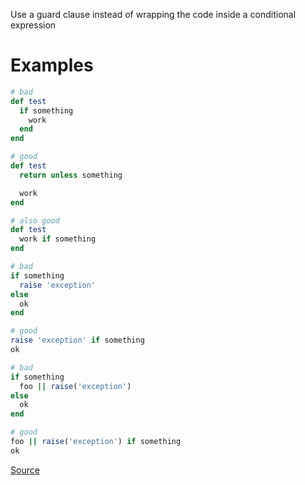 
Use a guard clause instead of wrapping the code inside a conditional
expression

# Examples

```ruby
# bad
def test
  if something
    work
  end
end

# good
def test
  return unless something

  work
end

# also good
def test
  work if something
end

# bad
if something
  raise 'exception'
else
  ok
end

# good
raise 'exception' if something
ok

# bad
if something
  foo || raise('exception')
else
  ok
end

# good
foo || raise('exception') if something
ok
```

[Source](http://www.rubydoc.info/gems/rubocop/RuboCop/Cop/Style/GuardClause)